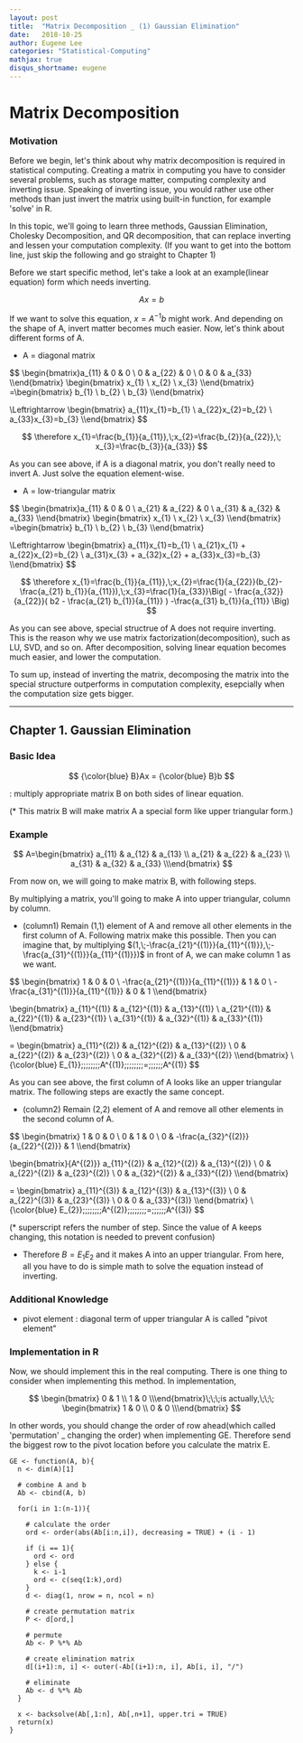 ```yaml
---
layout: post
title:  "Matrix Decomposition _ (1) Gaussian Elimination"
date:   2018-10-25
author: Eugene Lee
categories: "Statistical-Computing"
mathjax: true
disqus_shortname: eugene
---
```


# Matrix Decomposition
### Motivation
Before we begin, let's think about why matrix decomposition is required in statistical computing. Creating a matrix in computing you have to consider several problems, such as storage matter, computing complexity and inverting issue. Speaking of inverting issue, you would rather use other methods than just invert the matrix using built-in function, for example 'solve' in R.

In this topic, we'll going to learn three methods, Gaussian Elimination, Cholesky Decomposition, and QR decomposition, that can replace inverting and lessen your computation complexity.
(If you want to get into the bottom line, just skip the following and go straight to Chapter 1)

Before we start specific method, let's take a look at an example(linear equation) form which needs inverting.

$$
Ax = b
$$

If we want to solve this equation, $x = A^{-1}b$ might work. And depending on the shape of A, invert matter becomes much easier. Now, let's think about different forms of A. 

- A = diagonal matrix

$$
\begin{bmatrix}a_{11} & 0 & 0  \\ 0 & a_{22} & 0  \\ 0 & 0 & a_{33}  \\\end{bmatrix}
\begin{bmatrix} x_{1}  \\ x_{2}  \\ x_{3}  \\\end{bmatrix}
=\begin{bmatrix} b_{1}  \\ b_{2}  \\ b_{3}  \\\end{bmatrix}

\Leftrightarrow \begin{bmatrix} a_{11}x_{1}=b_{1} \\ a_{22}x_{2}=b_{2}  \\ a_{33}x_{3}=b_{3}  \\\end{bmatrix}
$$

$$
\therefore x_{1}=\frac{b_{1}}{a_{11}},\;x_{2}=\frac{b_{2}}{a_{22}},\; x_{3}=\frac{b_{3}}{a_{33}}
$$

As you can see above, if A is a diagonal matrix, you don't really need to invert A. Just solve the equation element-wise.

- A = low-triangular matrix

$$
\begin{bmatrix}a_{11} & 0 & 0  \\ a_{21} & a_{22} & 0  \\ a_{31} & a_{32} & a_{33}  \\\end{bmatrix}
\begin{bmatrix} x_{1}  \\ x_{2}  \\ x_{3}  \\\end{bmatrix}
=\begin{bmatrix} b_{1}  \\ b_{2}  \\ b_{3}  \\\end{bmatrix}

\Leftrightarrow \begin{bmatrix} a_{11}x_{1}=b_{1} \\ a_{21}x_{1} + a_{22}x_{2}=b_{2}  \\ a_{31}x_{3} + a_{32}x_{2} + a_{33}x_{3}=b_{3}  \\\end{bmatrix}
$$

$$
\therefore x_{1}=\frac{b_{1}}{a_{11}},\;x_{2}=\frac{1}{a_{22}}(b_{2}-\frac{a_{21} b_{1}}{a_{11}}),\;x_{3}=\frac{1}{a_{33}}\Big( - \frac{a_{32}}{a_{22}}( b2 - \frac{a_{21} b_{1}}{a_{11}} ) -\frac{a_{31} b_{1}}{a_{11}} \Big)
$$


As you can see above, special structrue of A does not require inverting. This is the reason why we use matrix factorization(decomposition), such as LU, SVD, and so on. After decomposition, solving linear equation becomes much easier, and lower the computation.

To sum up, instead of inverting the matrix, decomposing the matrix into the special structure outperforms in computation complexity, esepcially when the computation size gets bigger.

- - -

## Chapter 1. Gaussian Elimination
### Basic Idea

$$
{\color{blue} B}Ax = {\color{blue} B}b
$$

: multiply appropriate matrix B on both sides of linear equation.

(* This matrix B will make matrix A a special form like upper triangular form.)

### Example
$$
A=\begin{bmatrix} a_{11} & a_{12} & a_{13} \\
 a_{21} & a_{22} & a_{23} \\
 a_{31} & a_{32} & a_{33} \\\end{bmatrix}
$$

From now on, we will going to make matrix B, with following steps.

By multiplying a matrix, you'll going to make A into upper triangular, column by column.

- (column1) Remain (1,1) element of A and remove all other elements in the first column of A. Following matrix make this possible. Then you can imagine that, by multiplying $(1,\;-\frac{a_{21}^{(1)}}{a_{11}^{(1)}},\;-\frac{a_{31}^{(1)}}{a_{11}^{(1)}})$ in front of A, we can make column 1 as we want.

$$
\begin{bmatrix} 1 & 0 & 0 \\
 -\frac{a_{21}^{(1)}}{a_{11}^{(1)}} & 1 & 0 \\
 -\frac{a_{31}^{(1)}}{a_{11}^{(1)}} & 0 & 1 \\\end{bmatrix}

\begin{bmatrix} a_{11}^{(1)} & a_{12}^{(1)} & a_{13}^{(1)} \\
 a_{21}^{(1)} & a_{22}^{(1)} & a_{23}^{(1)} \\
 a_{31}^{(1)} & a_{32}^{(1)} & a_{33}^{(1)} \\\end{bmatrix}

=
\begin{bmatrix} a_{11}^{(2)} & a_{12}^{(2)} & a_{13}^{(2)} \\
 0 & a_{22}^{(2)} & a_{23}^{(2)} \\
 0 & a_{32}^{(2)} & a_{33}^{(2)} \\\end{bmatrix}
\\
{\color{blue} E_{1}}\;\;\;\;\;\;\;\;A^{(1)}\;\;\;\;\;\;\;\;=\;\;\;\;\;\;A^{(1)}
$$

As you can see above, the first column of A looks like an upper triangular matrix. The following steps are exactly the same concept.

- (column2) Remain (2,2) element of A and remove all other elements in the second column of A.

$$
\begin{bmatrix} 1 & 0 & 0 \\
 0 & 1 & 0 \\
 0 & -\frac{a_{32}^{(2)}}{a_{22}^{(2)}} & 1 \\\end{bmatrix}

\begin{bmatrix}{A^{(2)}} a_{11}^{(2)} & a_{12}^{(2)} & a_{13}^{(2)} \\
 0 & a_{22}^{(2)} & a_{23}^{(2)} \\
 0 & a_{32}^{(2)} & a_{33}^{(2)} \\\end{bmatrix}

=
\begin{bmatrix} a_{11}^{(3)} & a_{12}^{(3)} & a_{13}^{(3)} \\
 0 & a_{22}^{(3)} & a_{23}^{(3)} \\
 0 & 0 & a_{33}^{(3)} \\\end{bmatrix}
\\
{\color{blue} E_{2}}\;\;\;\;\;\;\;\;A^{(2)}\;\;\;\;\;\;\;\;=\;\;\;\;\;\;A^{(3)}
$$

(* superscript refers the number of step. Since the value of A keeps changing, this notation is needed to prevent confusion)

- Therefore $B=E_{1}E_{2}$ and it makes A into an upper triangular. From here, all you have to do is simple math to solve the equation instead of inverting.

### Additional Knowledge
- pivot element : diagonal term of upper triangular A is called "pivot element"

### Implementation in R
Now, we should implement this in the real computing.
There is one thing to consider when implementing this method.
In implementation,

$$
\begin{bmatrix} 0 & 1 \\ 1 & 0 \\\end{bmatrix}\;\;\;is actually,\;\;\;
\begin{bmatrix} 1 & 0 \\ 0 & 0 \\\end{bmatrix}
$$

In other words, you should change the order of row ahead(which called 'permutation' _ changing the order) when implementing GE. Therefore send the biggest row to the pivot location before you calculate the matrix E.


```
GE <- function(A, b){
  n <- dim(A)[1]
  
  # combine A and b
  Ab <- cbind(A, b)
  
  for(i in 1:(n-1)){
    
    # calculate the order
    ord <- order(abs(Ab[i:n,i]), decreasing = TRUE) + (i - 1)
    
    if (i == 1){
      ord <- ord
    } else {
      k <- i-1
      ord <- c(seq(1:k),ord)
    }
    d <- diag(1, nrow = n, ncol = n)    
    
    # create permutation matrix
    P <- d[ord,]
    
    # permute
    Ab <- P %*% Ab
    
    # create elimination matrix
    d[(i+1):n, i] <- outer(-Ab[(i+1):n, i], Ab[i, i], "/")
    
    # eliminate
    Ab <- d %*% Ab
  }
  
  x <- backsolve(Ab[,1:n], Ab[,n+1], upper.tri = TRUE)
  return(x)
}
```
